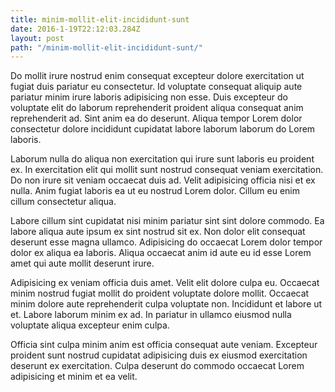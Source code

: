 ```yaml
---
title: minim-mollit-elit-incididunt-sunt
date: 2016-1-19T22:12:03.284Z
layout: post
path: "/minim-mollit-elit-incididunt-sunt/"
---
```


Do mollit irure nostrud enim consequat excepteur dolore exercitation ut fugiat duis pariatur eu consectetur. Id voluptate consequat aliquip aute pariatur minim irure laboris adipisicing non esse. Duis excepteur do voluptate elit do laborum reprehenderit proident aliqua consequat anim reprehenderit ad. Sint anim ea do deserunt. Aliqua tempor Lorem dolor consectetur dolore incididunt cupidatat labore laborum laborum do Lorem laboris.

Laborum nulla do aliqua non exercitation qui irure sunt laboris eu proident ex. In exercitation elit qui mollit sunt nostrud consequat veniam exercitation. Do non irure sit veniam occaecat duis ad. Velit adipisicing officia nisi et ex nulla. Anim fugiat laboris ea ut eu nostrud Lorem dolor. Cillum eu enim cillum consectetur aliqua.

Labore cillum sint cupidatat nisi minim pariatur sint sint dolore commodo. Ea labore aliqua aute ipsum ex sint nostrud sit ex. Non dolor elit consequat deserunt esse magna ullamco. Adipisicing do occaecat Lorem dolor tempor dolor ex aliqua ea laboris. Aliqua occaecat anim id aute eu id esse Lorem amet qui aute mollit deserunt irure.

Adipisicing ex veniam officia duis amet. Velit elit dolore culpa eu. Occaecat minim nostrud fugiat mollit do proident voluptate dolore mollit. Occaecat minim dolore aute reprehenderit culpa voluptate non. Incididunt et labore ut et. Labore laborum minim ex ad. In pariatur in ullamco eiusmod nulla voluptate aliqua excepteur enim culpa.

Officia sint culpa minim anim est officia consequat aute veniam. Excepteur proident sunt nostrud cupidatat adipisicing duis ex eiusmod exercitation deserunt ex exercitation. Culpa deserunt do commodo occaecat Lorem adipisicing et minim et ea velit.